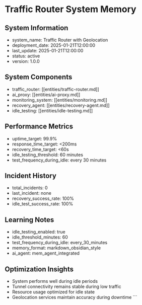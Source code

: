 # Traffic Router System Memory

## System Information
- system_name: Traffic Router with Geolocation
- deployment_date: 2025-01-21T12:00:00
- last_update: 2025-01-21T12:00:00
- status: active
- version: 1.0.0

## System Components
- traffic_router: [[entities/traffic-router.md]]
- ai_proxy: [[entities/ai-proxy.md]]
- monitoring_system: [[entities/monitoring.md]]
- recovery_agent: [[entities/recovery-agent.md]]
- idle_testing: [[entities/idle-testing.md]]

## Performance Metrics
- uptime_target: 99.9%
- response_time_target: <200ms
- recovery_time_target: <60s
- idle_testing_threshold: 60 minutes
- test_frequency_during_idle: every 30 minutes

## Incident History
- total_incidents: 0
- last_incident: none
- recovery_success_rate: 100%
- idle_test_success_rate: 100%

## Learning Notes
- idle_testing_enabled: true
- idle_threshold_minutes: 60
- test_frequency_during_idle: every_30_minutes
- memory_format: markdown_obsidian_style
- ai_agent: mem_agent_integrated

## Optimization Insights
- System performs well during idle periods
- Tunnel connectivity remains stable during low traffic
- Resource usage optimized for idle state
- Geolocation services maintain accuracy during downtime
\`\`\`

```yaml file="" isHidden
